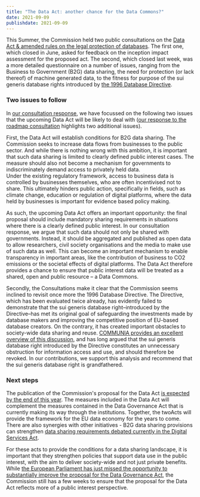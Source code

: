 ```yaml
---
title: "The Data Act: another chance for the Data Commons?"
date: 2021-09-09
publishdate: 2021-09-09
---
```


This Summer, the Commission held two public consultations on the [Data Act & amended rules on the legal protection of databases](https://ec.europa.eu/info/law/better-regulation/have-your-say/initiatives/13045-Data-Act-&-amended-rules-on-the-legal-protection-of-databases_en). The first one, which closed in June, asked for feedback on the inception impact assessment for the proposed act. The second, which closed last week, was a more detailed questionnaire on a number of issues, ranging from the Business to Government (B2G) data sharing, the need for protection (or lack thereof) of machine generated data, to the fitness for purpose of the sui generis database rights introduced by [the 1996 Database Directive](https://eur-lex.europa.eu/legal-content/EN/TXT/?uri=celex%3A31996L0009).

### Two issues to follow

In [our consultation response](https://publicspace.online/files/210903DataAct_feedback_OpenFuture.pdf), we have focussed on the following two issues that the upcoming Data Act will be likely to deal with ([our response to the roadmap consultation](https://ec.europa.eu/info/law/better-regulation/have-your-say/initiatives/13045-Data-Act-&-amended-rules-on-the-legal-protection-of-databases/F2660205_en) highlights two additional issues).

First, the Data Act will establish conditions for B2G data sharing. The Commission seeks to increase data flows from businesses to the public sector. And while there is nothing wrong with this ambition, it is important that such data sharing is limited to clearly defined public interest cases. The measure should also not become a mechanism for governments to indiscriminately demand access to privately held data.  
Under the existing regulatory framework, access to business data is controlled by businesses themselves, who are often incentivised not to share. This ultimately hinders public action, specifically in fields, such as climate change, education or regulation of digital platforms, where the data held by businesses is important for evidence based policy making. 

As such, the upcoming Data Act offers an important opportunity: the final proposal should include mandatory sharing requirements in situations where there is a clearly defined public interest. In our consultation response, we argue that such data should not only be shared with governments. Instead, it should be aggregated and published as open data to allow researchers, civil society organisations and the media to make use of such data as well. This can become an important mechanism to enable transparency in important areas, like the contribution of business to CO2 emissions or the societal effects of digital platforms. The Data Act therefore provides a chance to ensure that public interest data will be treated as a shared, open and public resource  – a Data Commons. 

Secondly, the Consultations make it clear that the Commission seems inclined to revisit once more the 1996 Database Directive. The Directive, which has been evaluated twice already, has evidently failed to demonstrate that the sui generis database right–introduced by the Directive–has met its original goal of safeguarding the investments made by database makers and improving the competitive position of EU-based database creators. On the contrary, it has created important obstacles to society-wide data sharing and reuse. [COMMUNIA provides an excellent overview of this discussion](https://www.communia-association.org/policy-papers/policy-paper-12-reaction-public-consultation-database-directive/), and has long argued that the sui generis database right introduced by the Directive  constitutes an unnecessary obstruction for information access and use, and should therefore be revoked. In our contributions, we support this analysis and recommend that the sui generis database right is grandfathered.

### Next steps 

The publication of the Commission's proposal for the Data Act [is expected by the end of this year](https://www.europarl.europa.eu/legislative-train/theme-a-europe-fit-for-the-digital-age/file-data-act). The measures included in the Data Act will complement the measures contained in the Data Governance Act that is currently making its way through the institutions. Together, the twoActs will provide the framework for the EU data economy for the years to come. There are also synergies with other initiatives - B2G data sharing provisions can strengthen [data sharing requirements debated currently in the Digital Services Act](https://www.openfuture.eu/open-research-in-public-interest-algorithmwatch-letter/).

For these acts to provide the conditions for a data sharing landscape, it is important that they strengthen policies that support data use in the public interest, with the aim to deliver society-wide and not just private benefits. While [the European Parliament has just missed the opportunity to substantially improve the proposal for the Data Governance Act](https://www.openfuture.eu/ep-misses-opportunity-data-commons/), the Commission still has a few weeks to ensure that the proposal for the Data Act reflects more of a public interest perspective.
